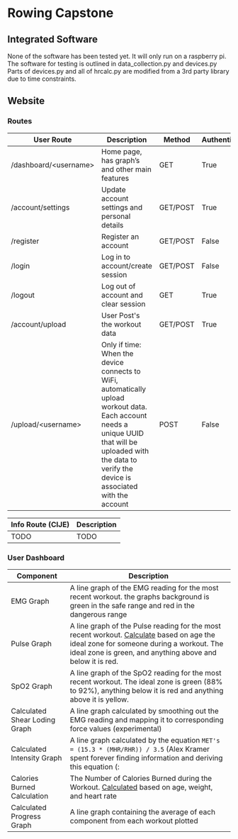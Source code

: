 # Rowing Capstone  

## Integrated Software  
None of the software has been tested yet. It will only run on a raspberry pi.  
The software for testing is outlined in data_collection.py and devices.py  
Parts of devices.py and all of hrcalc.py are modified from a 3rd party library due to time constraints.  

## Website  

### Routes 

| User Route            | Description                                   | Method   | Authenticated |
| --------------------- | --------------------------------------------- | -------- | ------------- |
| /dashboard/\<username>| Home page, has graph’s and other main features| GET      | True          |
| /account/settings     | Update account settings and personal details  | GET/POST | True          |
| /register             | Register an account                           | GET/POST | False         |
| /login                | Log in to account/create session              | GET/POST | False         |
| /logout               | Log out of account and clear session          | GET      | True          |
| /account/upload       | User Post's the workout data                  | GET/POST | True          |
| /upload/\<username>   | Only if time: When the device connects to WiFi, automatically upload workout data. Each account needs a unique UUID that will be uploaded with the data to verify the device is associated with the account | POST     | False         |  

| Info Route (CIJE) | Description |
| ----------------- | ----------- |
| TODO              | TODO        |  

### User Dashboard  

| Component                     | Description | 
| ----------------------------- | ----------- |
| EMG Graph                     | A line graph of the EMG reading for the most recent workout. the graphs background is green in the safe range and red in the dangerous range |
| Pulse Graph                   | A line graph of the Pulse reading for the most recent workout. [Calculate](http://diet.mayoclinic.org/diet/move/how-to-measure-exercise-intensity?xid=nl_MayoClinicDiet_20160523) based on age the ideal zone for someone during a workout. The ideal zone is green, and anything above and below it is red. |
| SpO2 Graph                    | A line graph of the SpO2 reading for the most recent workout.  The ideal zone is green (88% to 92%), anything below it is red and anything above it is yellow. |
| Calculated Shear Loding Graph | A line graph calculated by smoothing out the EMG reading and mapping it to corresponding force values (experimental) |
| Calculated Intensity Graph    | A line graph calculated by the equation ```MET's = (15.3 * (MHR/RHR)) / 3.5``` (Alex Kramer spent forever finding information and deriving this equation (:  |
| Calories Burned Calculation   | The Number of Calories Burned during the Workout. [Calculated](https://burned-calories.com/heart-rate) based on age, weight, and heart rate | 
| Calculated Progress Graph     | A line graph containing the average of each component from each workout plotted |